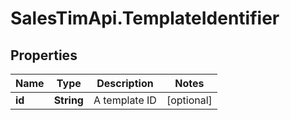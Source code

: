 # SalesTimApi.TemplateIdentifier

## Properties

Name | Type | Description | Notes
------------ | ------------- | ------------- | -------------
**id** | **String** | A template ID | [optional] 


